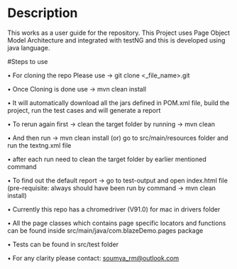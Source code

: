 # Description

This works as a user guide for the repository.
This Project uses Page Object Model Architecture and integrated with testNG and this is developed using java language.

#Steps to use

• For cloning the repo Please use -> git clone <\_file_name>.git

• Once Cloning is done use -> mvn clean install

• It will automatically download all the jars defined in POM.xml file, build the project, run the test cases and will generate a report

• To rerun again first -> clean the target folder by running -> mvn clean

• And then run -> mvn clean install (or) go to src/main/resources folder and run the textng.xml file

• after each run need to clean the target folder by earlier mentioned command

• To find out the default report -> go to test-output and open index.html file (pre-requisite: always should have been run by command -> mvn clean install)

• Currently this repo has a chromedriver (V91.0) for mac in drivers folder

• All the page classes which contains page specific locators and functions can be found inside src/main/java/com.blazeDemo.pages package

• Tests can be found in src/test folder

• For any clarity please contact: soumya_rm@outlook.com
